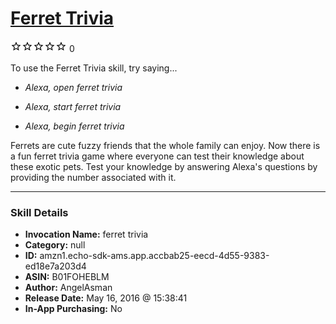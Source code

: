 # [Ferret Trivia](http://alexa.amazon.com/#skills/amzn1.echo-sdk-ams.app.accbab25-eecd-4d55-9383-ed18e7a203d4)
![0 stars](../../images/ic_star_border_black_18dp_1x.png)![0 stars](../../images/ic_star_border_black_18dp_1x.png)![0 stars](../../images/ic_star_border_black_18dp_1x.png)![0 stars](../../images/ic_star_border_black_18dp_1x.png)![0 stars](../../images/ic_star_border_black_18dp_1x.png) 0

To use the Ferret Trivia skill, try saying...

* *Alexa, open ferret trivia*

* *Alexa, start ferret trivia*

* *Alexa, begin ferret trivia*

Ferrets are cute fuzzy friends that the whole family can enjoy. Now there is a fun ferret trivia game where everyone can test their knowledge about these exotic pets. Test your knowledge by answering Alexa's questions by providing the number associated with it.

***

### Skill Details

* **Invocation Name:** ferret trivia
* **Category:** null
* **ID:** amzn1.echo-sdk-ams.app.accbab25-eecd-4d55-9383-ed18e7a203d4
* **ASIN:** B01FOHEBLM
* **Author:** AngelAsman
* **Release Date:** May 16, 2016 @ 15:38:41
* **In-App Purchasing:** No
